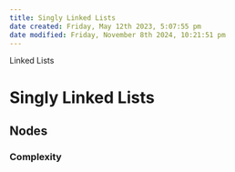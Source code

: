 ```yaml
---
title: Singly Linked Lists
date created: Friday, May 12th 2023, 5:07:55 pm
date modified: Friday, November 8th 2024, 10:21:51 pm
---
```


Linked Lists

# Singly Linked Lists

## Nodes

### Complexity
